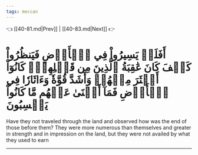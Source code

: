 ```yaml
---
tags: meccan
---
```


👈 [[40-81.md|Prev]] | [[40-83.md|Next]] 👉

# أَفَلَمۡ يَسِيرُواْ فِي ٱلۡأَرۡضِ فَيَنظُرُواْ كَيۡفَ كَانَ عَٰقِبَةُ ٱلَّذِينَ مِن قَبۡلِهِمۡۚ كَانُوٓاْ أَكۡثَرَ مِنۡهُمۡ وَأَشَدَّ قُوَّةٗ وَءَاثَارٗا فِي ٱلۡأَرۡضِ فَمَآ أَغۡنَىٰ عَنۡهُم مَّا كَانُواْ يَكۡسِبُونَ

Have they not traveled through the land and observed how was the end of those before them? They were more numerous than themselves and greater in strength and in impression on the land, but they were not availed by what they used to earn

---

